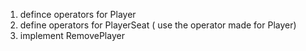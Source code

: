 1) defince operators for Player
2) define operators for PlayerSeat ( use the operator made for Player)
3) implement RemovePlayer 